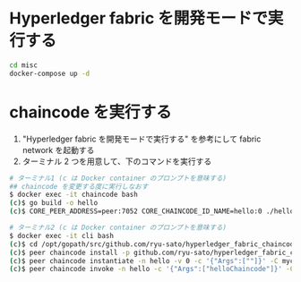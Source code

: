 # Hyperledger fabric を開発モードで実行する

```bash
cd misc
docker-compose up -d
```

# chaincode を実行する

1. "Hyperledger fabric を開発モードで実行する" を参考にして fabric network を起動する
2. ターミナル 2 つを用意して、下のコマンドを実行する
```bash
# ターミナル1 (c は Docker container のプロンプトを意味する)
## chaincode を変更する度に実行しなおす
$ docker exec -it chaincode bash
(c)$ go build -o hello
(c)$ CORE_PEER_ADDRESS=peer:7052 CORE_CHAINCODE_ID_NAME=hello:0 ./hello

# ターミナル2 (c は Docker container のプロンプトを意味する)
$ docker exec -it cli bash
(c)$ cd /opt/gopath/src/github.com/ryu-sato/hyperledger_fabric_chaincode_sample/ && go get  # 依存関係の解決
(c)$ peer chaincode install -p github.com/ryu-sato/hyperledger_fabric_chaincode_sample/ -n hello -v 0
(c)$ peer chaincode instantiate -n hello -v 0 -c '{"Args":[""]}' -C myc
(c)$ peer chaincode invoke -n hello -c '{"Args":["helloChaincode"]}' -C myc
```
